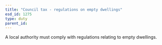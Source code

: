 ```yaml
---
title: "Council tax - regulations on empty dwellings"
esd_id: 1275
type: duty
parent_id:  
---
```


A local authority must comply with regulations relating to empty dwellings.


